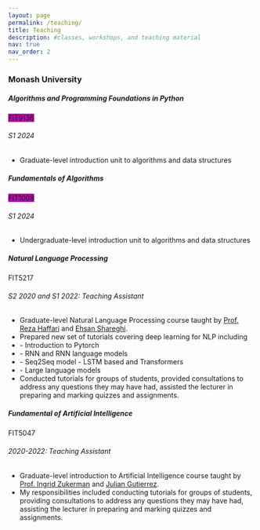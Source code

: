 ```yaml
---
layout: page
permalink: /teaching/
title: Teaching
description: #classes, workshops, and teaching material
nav: true
nav_order: 2
---
```

<h3 class="mt-4">Monash University</h3>

<div class="card mt-3">
  <div class="p-3">
    <div class="row">
      <div class="col-sm-10">
        <h5 class="font-weight-bold">Algorithms and Programming Foundations in Python</h5>
      </div>
      <div class="col-sm-2 text-left text-sm-right">
        <span class="badge font-weight-bold text-uppercase align-middle" style="background-color: #b509ac">
            FIT9136
        </span>
      </div>
    </div>
    <h6 class="font-italic mt-2 mt-sm-0">S1 2024</h6>
    <ul class="card-text font-weight-light list-group list-group-flush">
      <li class="list-group-item">Graduate-level introduction unit to algorithms and data structures</li>
    </ul>
  </div>
</div>

<div class="card mt-3">
  <div class="p-3">
    <div class="row">
      <div class="col-sm-10">
        <h5 class="font-weight-bold">Fundamentals of Algorithms</h5>
      </div>
      <div class="col-sm-2 text-left text-sm-right">
        <span class="badge font-weight-bold text-uppercase align-middle" style="background-color: #b509ac">
            FIT1008
        </span>
      </div>
    </div>
    <h6 class="font-italic mt-2 mt-sm-0">S1 2024</h6>
    <ul class="card-text font-weight-light list-group list-group-flush">
      <li class="list-group-item">Undergraduate-level introduction unit to algorithms and data structures</li>
    </ul>
  </div>
</div>

<div class="card mt-3">
  <div class="p-3">
    <div class="row">
      <div class="col-sm-10">
        <h5 class="font-weight-bold">Natural Language Processing</h5>
      </div>
      <div class="col-sm-2 text-left text-sm-right">
        <span class="badge font-weight-bold danger-color-dark text-uppercase align-middle">
            FIT5217
        </span>
      </div>
    </div>
    <h6 class="font-italic mt-2 mt-sm-0">S2 2020 and S1 2022: Teaching Assistant</h6>
    <ul class="card-text font-weight-light list-group list-group-flush">
      <li class="list-group-item">Graduate-level Natural Language Processing course taught by <a href="https://users.monash.edu.au/~gholamrh/">Prof. Reza Haffari</a> and <a href="https://eehsan.github.io/">Ehsan Shareghi</a>.</li>
      <li class="list-group-item">Prepared new set of tutorials covering deep learning for NLP including </li>
      <li class="list-group-item"> - Introduction to Pytorch</li>
      <li class="list-group-item"> - RNN and RNN language models</li>
      <li class="list-group-item"> - Seq2Seq model - LSTM based and Transformers</li>
      <li class="list-group-item"> - Large language models</li>
      <li class="list-group-item">Conducted tutorials for groups of students, provided consultations to address any questions they may have had, assisted the lecturer in preparing and marking quizzes and assignments. </li>
    </ul>
  </div>
</div>

<div class="card mt-3">
  <div class="p-3">
    <div class="row">
      <div class="col-sm-10">
        <h5 class="font-weight-bold">Fundamental of Artificial Intelligence</h5>
      </div>
      <div class="col-sm-2 text-left text-sm-right">
        <span class="badge font-weight-bold danger-color-dark text-uppercase align-middle">
            FIT5047
        </span>
      </div>
    </div>
    <h6 class="font-italic mt-2 mt-sm-0">2020-2022: Teaching Assistant</h6>
    <ul class="card-text font-weight-light list-group list-group-flush">
      <li class="list-group-item">Graduate-level introduction to Artificial Intelligence course taught by <a href="https://research.monash.edu/en/persons/ingrid-zukerman">Prof. Ingrid Zukerman</a> and <a href="https://research.monash.edu/en/persons/julian-gutierrez-santiago">Julian  Gutierrez</a>.</li>
      <li class="list-group-item">My responsibilities included conducting tutorials for groups of students, providing consultations to address any questions they may have had, assisting the lecturer in preparing and marking quizzes and assignments.</li>
    </ul>
  </div>
</div>
